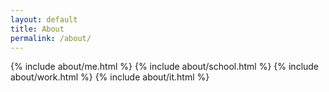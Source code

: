 ```yaml
---
layout: default
title: About
permalink: /about/
---
```


{% include about/me.html %}
{% include about/school.html %}
{% include about/work.html %}
{% include about/it.html %}
